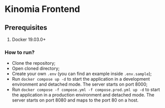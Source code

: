 # Kinomia Frontend

## Prerequisites

1.  Docker 19.03.0+

### How to run?

- Clone the repository;
- Open cloned directory;
- Create your own `.env` (you can find an example inside `.env.sample`);
- Run `docker compose up -d` to start the application in a development environment and detached mode. The server starts on port 8000;
- Run `docker compose -f compose.yml -f compose.prod.yml up -d` to start the application in a production environment and detached mode. The server starts on port 8080 and maps to the port 80 on a host.
